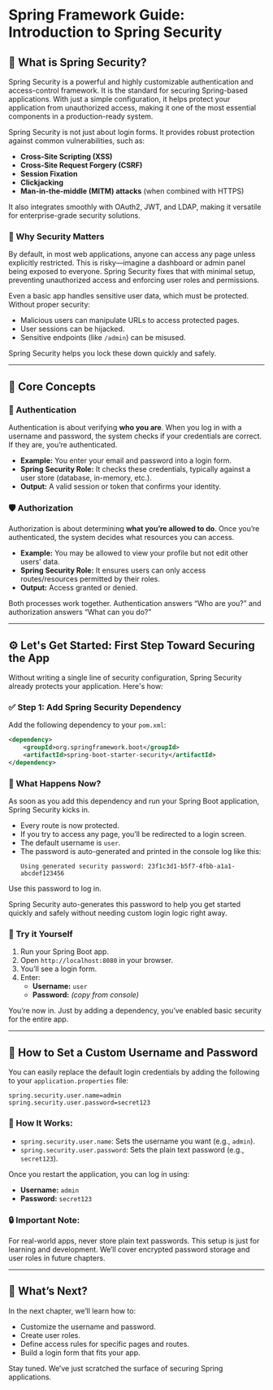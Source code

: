 # Spring Framework Guide: Introduction to Spring Security

## 🔐 What is Spring Security?
Spring Security is a powerful and highly customizable authentication and access-control framework. It is the standard for securing Spring-based applications. With just a simple configuration, it helps protect your application from unauthorized access, making it one of the most essential components in a production-ready system.

Spring Security is not just about login forms. It provides robust protection against common vulnerabilities, such as:
- **Cross-Site Scripting (XSS)**
- **Cross-Site Request Forgery (CSRF)**
- **Session Fixation**
- **Clickjacking**
- **Man-in-the-middle (MITM) attacks** (when combined with HTTPS)

It also integrates smoothly with OAuth2, JWT, and LDAP, making it versatile for enterprise-grade security solutions.

### 🚨 Why Security Matters
By default, in most web applications, anyone can access any page unless explicitly restricted. This is risky—imagine a dashboard or admin panel being exposed to everyone. Spring Security fixes that with minimal setup, preventing unauthorized access and enforcing user roles and permissions.

Even a basic app handles sensitive user data, which must be protected. Without proper security:
- Malicious users can manipulate URLs to access protected pages.
- User sessions can be hijacked.
- Sensitive endpoints (like `/admin`) can be misused.

Spring Security helps you lock these down quickly and safely.

---

## 🧠 Core Concepts

### 🔑 Authentication
Authentication is about verifying **who you are**. When you log in with a username and password, the system checks if your credentials are correct. If they are, you’re authenticated.

- **Example:** You enter your email and password into a login form.
- **Spring Security Role:** It checks these credentials, typically against a user store (database, in-memory, etc.).
- **Output:** A valid session or token that confirms your identity.

### 🛡️ Authorization
Authorization is about determining **what you’re allowed to do**. Once you’re authenticated, the system decides what resources you can access.

- **Example:** You may be allowed to view your profile but not edit other users’ data.
- **Spring Security Role:** It ensures users can only access routes/resources permitted by their roles.
- **Output:** Access granted or denied.

Both processes work together. Authentication answers “Who are you?” and authorization answers “What can you do?”

---

## ⚙️ Let's Get Started: First Step Toward Securing the App
Without writing a single line of security configuration, Spring Security already protects your application. Here's how:

### ✅ Step 1: Add Spring Security Dependency
Add the following dependency to your `pom.xml`:
```xml
<dependency>
    <groupId>org.springframework.boot</groupId>
    <artifactId>spring-boot-starter-security</artifactId>
</dependency>
```

### 🎉 What Happens Now?
As soon as you add this dependency and run your Spring Boot application, Spring Security kicks in.

- Every route is now protected.
- If you try to access any page, you’ll be redirected to a login screen.
- The default username is `user`.
- The password is auto-generated and printed in the console log like this:
  ```
  Using generated security password: 23f1c3d1-b5f7-4fbb-a1a1-abcdef123456
  ```

Use this password to log in.

Spring Security auto-generates this password to help you get started quickly and safely without needing custom login logic right away.

### 🧪 Try it Yourself
1. Run your Spring Boot app.
2. Open `http://localhost:8080` in your browser.
3. You’ll see a login form.
4. Enter:
   - **Username:** `user`
   - **Password:** *(copy from console)*

You’re now in. Just by adding a dependency, you’ve enabled basic security for the entire app.

---
## 🔧 How to Set a Custom Username and Password
You can easily replace the default login credentials by adding the following to your `application.properties` file:

```properties
spring.security.user.name=admin
spring.security.user.password=secret123
```

### 📌 How It Works:
- `spring.security.user.name`: Sets the username you want (e.g., `admin`).
- `spring.security.user.password`: Sets the plain text password (e.g., `secret123`).

Once you restart the application, you can log in using:
- **Username:** `admin`
- **Password:** `secret123`

### 🔒 Important Note:
For real-world apps, never store plain text passwords. This setup is just for learning and development. We’ll cover encrypted password storage and user roles in future chapters.

---
## 📌 What’s Next?
In the next chapter, we’ll learn how to:
- Customize the username and password.
- Create user roles.
- Define access rules for specific pages and routes.
- Build a login form that fits your app.

Stay tuned. We’ve just scratched the surface of securing Spring applications.

